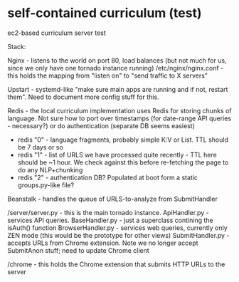 self-contained curriculum (test)
===============

ec2-based curriculum server test

Stack:

Nginx - listens to the world on port 80, load balances (but not much for us, since we only have one tornado instance running)
/etc/nginx/nginx.conf - this holds the mapping from "listen on" to "send traffic to X servers"

Upstart - systemd-like "make sure main apps are running and if not, restart them". Need to document more config stuff for this.

Redis - the local curriculum implementation uses Redis for storing chunks of language. Not sure how to port over timestamps (for date-range API queries - necessary?) or do authentication (separate DB seems easiest)
* redis "0" - language fragments, probably simple K:V or List. TTL should be 7 days or so
* redis "1" - list of URLS we have processed quite recently - TTL here should be ~1 hour. We check against this before re-fetching the page to do any NLP+chunking
* redis "2" - authentication DB? Populated at boot form a static groups.py-like file?

Beanstalk - handles the queue of URLS-to-analyze from SubmitHandler

/server/server.py - this is the main tornado instance.
    ApiHandler.py - services API queries. 
    BaseHandler.py - just a superclass contining the isAuth() function
    BrowserHandler.py - services web queries, currently only ZEN mode (this would be the prototype for other views)
    SubmitHandler.py - accepts URLs from Chrome extension. Note we no longer accept SubmitAnon stuff; need to update Chrome client


/chrome - this holds the Chrome extension that submits HTTP URLs to the server

